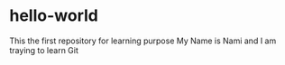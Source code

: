 # hello-world
This the first repository for learning purpose 
My Name is Nami and I am traying to learn Git
